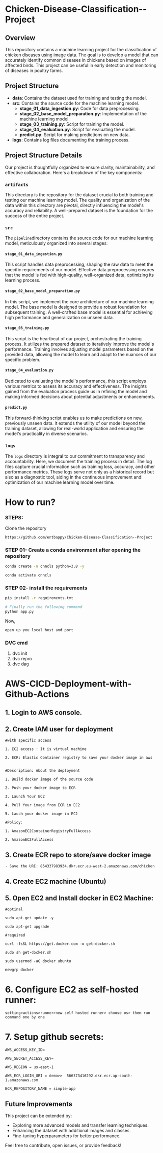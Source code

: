# Chicken-Disease-Classification--Project

## Overview

This repository contains a machine learning project for the classification of chicken diseases using image data. The goal is to develop a model that can accurately identify common diseases in chickens based on images of affected birds. This project can be useful in early detection and monitoring of diseases in poultry farms.

## Project Structure

- **data**: Contains the dataset used for training and testing the model.
- **src**: Contains the source code for the machine learning model.
  - **stage_01_data_ingestion.py**: Code for data preprocessing.
  - **stage_02_base_model_preparation.py**: Implementation of the machine learning model.
  - **stage_03_training.py**: Script for training the model.
  - **stage_04_evaluation.py**: Script for evaluating the model.
  - **predict.py**: Script for making predictions on new data.
- **logs**: Contains log files documenting the training process.

## Project Structure Details

Our project is thoughtfully organized to ensure clarity, maintainability, and effective collaboration. Here's a breakdown of the key components:

### `artifacts`

This directory is the repository for the dataset crucial to both training and testing our machine learning model. The quality and organization of the data within this directory are pivotal, directly influencing the model's accuracy and reliability. A well-prepared dataset is the foundation for the success of the entire project.

### `src`

The `pipeline`directory contains the source code for our machine learning model, meticulously organized into several stages:

#### `stage_01_data_ingestion.py`

This script handles data preprocessing, shaping the raw data to meet the specific requirements of our model. Effective data preprocessing ensures that the model is fed with high-quality, well-organized data, optimizing its learning process.

#### `stage_02_base_model_preparation.py`

In this script, we implement the core architecture of our machine learning model. The base model is designed to provide a robust foundation for subsequent training. A well-crafted base model is essential for achieving high performance and generalization on unseen data.

#### `stage_03_training.py`

This script is the heartbeat of our project, orchestrating the training process. It utilizes the prepared dataset to iteratively improve the model's performance. Training involves adjusting model parameters based on the provided data, allowing the model to learn and adapt to the nuances of our specific problem.

#### `stage_04_evaluation.py`

Dedicated to evaluating the model's performance, this script employs various metrics to assess its accuracy and effectiveness. The insights gained from the evaluation process guide us in refining the model and making informed decisions about potential adjustments or enhancements.

#### `predict.py`

This forward-thinking script enables us to make predictions on new, previously unseen data. It extends the utility of our model beyond the training dataset, allowing for real-world application and ensuring the model's practicality in diverse scenarios.

### `logs`

The `logs` directory is integral to our commitment to transparency and accountability. Here, we document the training process in detail. The log files capture crucial information such as training loss, accuracy, and other performance metrics. These logs serve not only as a historical record but also as a diagnostic tool, aiding in the continuous improvement and optimization of our machine learning model over time.

# How to run?

### STEPS:

Clone the repository

```bash
https://github.com/entbappy/Chicken-Disease-Classification--Project
```

### STEP 01- Create a conda environment after opening the repository

```bash
conda create -n cnncls python=3.8 -y
```

```bash
conda activate cnncls
```

### STEP 02- install the requirements

```bash
pip install -r requirements.txt
```

```bash
# Finally run the following command
python app.py
```

Now,

```bash
open up you local host and port
```

### DVC cmd

1. dvc init
2. dvc repro
3. dvc dag

# AWS-CICD-Deployment-with-Github-Actions

## 1. Login to AWS console.

## 2. Create IAM user for deployment

    #with specific access

    1. EC2 access : It is virtual machine

    2. ECR: Elastic Container registry to save your docker image in aws


    #Description: About the deployment

    1. Build docker image of the source code

    2. Push your docker image to ECR

    3. Launch Your EC2

    4. Pull Your image from ECR in EC2

    5. Lauch your docker image in EC2

    #Policy:

    1. AmazonEC2ContainerRegistryFullAccess

    2. AmazonEC2FullAccess

## 3. Create ECR repo to store/save docker image

    - Save the URI: 854337983934.dkr.ecr.eu-west-2.amazonaws.com/chicken

## 4. Create EC2 machine (Ubuntu)

## 5. Open EC2 and Install docker in EC2 Machine:

    #optinal

    sudo apt-get update -y

    sudo apt-get upgrade

    #required

    curl -fsSL https://get.docker.com -o get-docker.sh

    sudo sh get-docker.sh

    sudo usermod -aG docker ubuntu

    newgrp docker

# 6. Configure EC2 as self-hosted runner:

    setting>actions>runner>new self hosted runner> choose os> then run command one by one

# 7. Setup github secrets:

    AWS_ACCESS_KEY_ID=

    AWS_SECRET_ACCESS_KEY=

    AWS_REGION = us-east-1

    AWS_ECR_LOGIN_URI = demo>>  566373416292.dkr.ecr.ap-south-1.amazonaws.com

    ECR_REPOSITORY_NAME = simple-app

## Future Improvements

This project can be extended by:

- Exploring more advanced models and transfer learning techniques.
- Enhancing the dataset with additional images and classes.
- Fine-tuning hyperparameters for better performance.

Feel free to contribute, open issues, or provide feedback!

```

```

